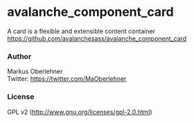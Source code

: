 # avalanche_component_card
A card is a flexible and extensible content container  
https://github.com/avalanchesass/avalanche_component_card

### Author
Markus Oberlehner  
Twitter: https://twitter.com/MaOberlehner

### License
GPL v2 (http://www.gnu.org/licenses/gpl-2.0.html)
